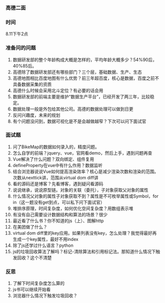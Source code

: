 ### 高德二面

### 时间
8.11下午2点  

### 准备问的问题
1. 数据研发部的整个年龄构成大概是怎样的，平均年龄大概多少？54%90后，40%85后。
2. 高德除了数据研发部还有哪些部门？三个层，基础数据、生产、生态
3. 高德地图相比百度地图有什么优势？前三年超百度，核心是数据，百度之前不具备数据采集的资质
4. 高德什么时候会采用北斗定位？有必要的话会用
5. 数据研发部的前端主要是维护“数据生产平台”，已经开发了两三年，比较稳定。
6. 数据处理一般是外包给其他公司。高德的数据处理可以做到日更
7. 反问兴趣度，未来的规划
8. 有个问题没问到，数据可视化是不是会越做越窄？下次可以问下面试官

### 面试题
1. 问了BikeMap的数据如何录入的，精度问题。
2. 怎么自学的前端？jquery、vue，官网看demo，然后上手，遇到问题再查
3. Vue解决了什么问题？双向绑定、组件复用
4. defineProperty在vue中有什么作用？数据监听
5. 结合浏览器说说Vue如何提高渲染效率？核心是减少渲染次数和渲染的范围。次数从nexttick讲，范围从virtual dom diff讲
6. 看的源码还是博客？先看博客，遇到疑问看源码
7. 说说继承，说说原型链。对象的关联（委托），子对象获取父对象的属性
8. 什么情况父对象的属性子对象获取不到？属性是不可枚举属性或Symbol，for in（这一题没有get到点，可以私下问下面试官） 
9. 堆排序原理，时间复杂度，如何优化空间复杂度？用数组表示堆
10. 有没有自己需要设计数据结构和算法的场景？很少
11. 最近看了什么书？你不知道的js（上）、图解http
12. 在美团做了什么？
13. virtual dom diff里的key应用。如果列表没有key，怎么处理？我觉得最好再生成一个key属性，最好不用index
14. 除了js还学过什么语言？python
15. js的垃圾回收算法了解吗？标记-清除算法和引用标记法。那知道什么情况下触发回收？这个不清楚

### 反思
1. 了解下时间复杂度怎么算的
2. js书可以继续开始看
3. 浏览器什么情况下触发垃圾回收？